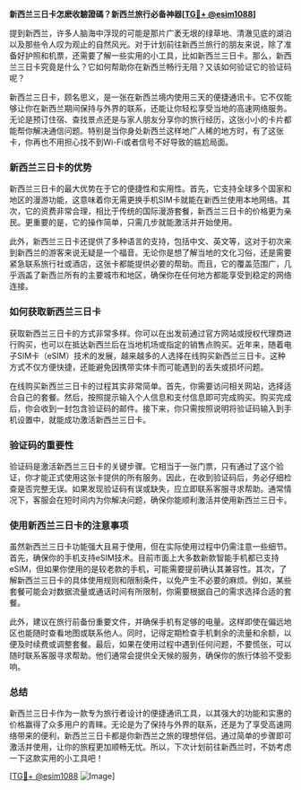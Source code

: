 **新西兰三日卡怎麽收驗證碼？新西兰旅行必备神器[[TG💪+ @esim1088](https://t.me/s/esim1088)]**

提到新西兰，许多人脑海中浮现的可能是那片广袤无垠的绿草地、清澈见底的湖泊以及那些令人叹为观止的自然风光。对于计划前往新西兰旅行的朋友来说，除了准备好护照和机票，还需要了解一些实用的小工具，比如新西兰三日卡。那么，新西兰三日卡究竟是什么？它如何帮助你在新西兰畅行无阻？又该如何验证它的验证码呢？

新西兰三日卡，顾名思义，是一张在新西兰境内使用三天的便捷通讯卡。它不仅能够让你在新西兰期间保持与外界的联系，还能让你轻松享受当地的高速网络服务。无论是预订住宿、查找景点还是与家人朋友分享你的旅行经历，这张小小的卡片都能帮你解决通信问题。特别是当你身处新西兰这样地广人稀的地方时，有了这张卡，你再也不用担心找不到Wi-Fi或者信号不好导致的尴尬局面。

### 新西兰三日卡的优势

新西兰三日卡的最大优势在于它的便捷性和实用性。首先，它支持全球多个国家和地区的漫游功能，这意味着你无需更换手机SIM卡就能在新西兰使用本地网络。其次，它的资费非常合理，相比于传统的国际漫游套餐，新西兰三日卡的价格更为亲民。更重要的是，它的操作简单，只需几步就能激活并开始使用。

此外，新西兰三日卡还提供了多种语言的支持，包括中文、英文等，这对于初次来到新西兰的游客来说无疑是一个福音。无论你是想了解当地的文化习俗，还是需要紧急联系旅行社或酒店，这张卡都能提供必要的帮助。而且，它的覆盖范围广，几乎涵盖了新西兰所有的主要城市和地区，确保你在任何地方都能享受到稳定的网络连接。

### 如何获取新西兰三日卡

获取新西兰三日卡的方式非常多样。你可以在出发前通过官方网站或授权代理商进行购买，也可以在抵达新西兰后在当地机场或指定的销售点购买。近年来，随着电子SIM卡（eSIM）技术的发展，越来越多的人选择在线购买新西兰三日卡。这种方式不仅方便快捷，还能避免因携带实体卡而可能遇到的丢失或损坏问题。

在线购买新西兰三日卡的过程其实非常简单。首先，你需要访问相关网站，选择适合自己的套餐。然后，按照提示输入个人信息和支付信息即可完成购买。购买完成后，你会收到一封包含验证码的邮件。接下来，你只需按照说明将验证码输入到手机设置中，就能成功激活新西兰三日卡。

### 验证码的重要性

验证码是激活新西兰三日卡的关键步骤。它相当于一张门票，只有通过了这个验证，你才能正式使用这张卡提供的所有服务。因此，在收到验证码后，务必仔细检查是否完整无误。如果发现验证码有误或缺失，应立即联系客服寻求帮助。通常情况下，客服会在短时间内为你解决问题，确保你能顺利激活并使用新西兰三日卡。

### 使用新西兰三日卡的注意事项

虽然新西兰三日卡功能强大且易于使用，但在实际使用过程中仍需注意一些细节。首先，确保你的手机支持eSIM技术。目前市面上大多数新款智能手机都已支持eSIM，但如果你使用的是较老款的手机，可能需要提前确认其兼容性。其次，了解新西兰三日卡的具体使用规则和限制条件，以免产生不必要的麻烦。例如，某些套餐可能会对数据流量或通话时间有所限制，你需要根据自己的需求选择合适的套餐。

此外，建议在旅行前备份重要文件，并确保手机有足够的电量。这样即使在偏远地区也能随时查看地图或联系他人。同时，记得定期检查手机剩余的流量和余额，以便及时续费或调整套餐。最后，如果在使用过程中遇到任何问题，不要慌张，可以随时联系客服寻求帮助。他们通常会提供全天候的服务，确保你的旅行体验不受影响。

### 总结

新西兰三日卡作为一款专为旅行者设计的便捷通讯工具，以其强大的功能和实惠的价格赢得了众多用户的青睐。无论是为了保持与外界的联系，还是为了享受高速网络带来的便利，新西兰三日卡都是你新西兰之旅的理想伴侣。通过简单的步骤即可激活并使用，让你的旅程更加顺畅无忧。所以，下次计划前往新西兰时，不妨考虑一下这款实用的小工具吧！

[[TG💪+ @esim1088](https://t.me/s/esim1088) ![Image](https://i.postimg.cc/4NQfJmqS/Snipaste-2025-05-13-00-14-12.png)]